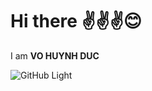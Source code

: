 # Hi there ✌️✌️✌️😊
I am **VO HUYNH DUC**

![GitHub Light](https://github.com/github-light.png#gh-dark-mode-only)
